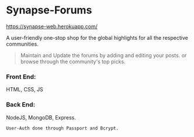 # Synapse-Forums

https://synapse-web.herokuapp.com/

A user-friendly one-stop shop for the global highlights for all the respective communities. 
> Maintain and Update the forums by adding and editing your posts.
> or browse through the community's top picks.

### Front End: 
HTML, CSS, JS

### Back End:
NodeJS, MongoDB, Express.
```sh
User-Auth done through Passport and Bcrypt.
```
